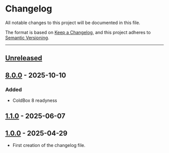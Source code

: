 # Changelog

All notable changes to this project will be documented in this file.

The format is based on [Keep a Changelog](https://keepachangelog.com/en/1.0.0/),
and this project adheres to [Semantic Versioning](https://semver.org/spec/v2.0.0.html).

* * *

## [Unreleased]

## [8.0.0] - 2025-10-10

### Added

- ColdBox 8 readyness

## [1.1.0] - 2025-06-07

## [1.0.0] - 2025-04-29

- First creation of the changelog file.

[unreleased]: https://github.com/coldbox-templates/boxlang/compare/v8.0.0...HEAD
[8.0.0]: https://github.com/coldbox-templates/boxlang/compare/v1.0.0...v8.0.0
[1.0.0]: https://github.com/coldbox-templates/boxlang/compare/v1.1.0...v1.0.0
[1.1.0]: https://github.com/coldbox-templates/bx-default/compare/v1.0.0...v1.1.0
